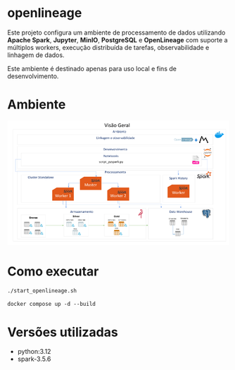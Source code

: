 # openlineage

Este projeto configura um ambiente de processamento de dados utilizando **Apache Spark**, **Jupyter**, **MinIO**, **PostgreSQL** e **OpenLineage** com suporte a múltiplos workers, execução distribuída de tarefas, observabilidade e linhagem de dados.

 Este ambiente é destinado apenas para uso local e fins de desenvolvimento.

# Ambiente
![alt text](assets/arq_marquez.png)

# Como executar
```
./start_openlineage.sh
```
```
docker compose up -d --build
```
# Versões utilizadas
- python:3.12
- spark-3.5.6

